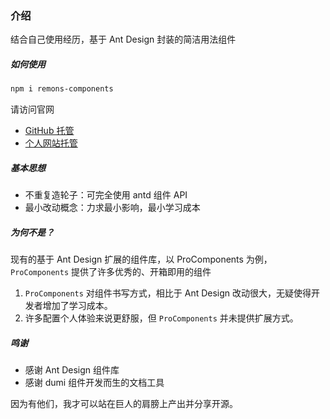 ### 介绍

结合自己使用经历，基于 Ant Design 封装的简洁用法组件

##### 如何使用

```bash
npm i remons-components
```

请访问官网

- [GitHub 托管](https://liremons.github.io/remons-components/)
- [个人网站托管](http://remons.cn:8001/remons-components/)

##### 基本思想

- 不重复造轮子：可完全使用 antd 组件 API
- 最小改动概念：力求最小影响，最小学习成本

##### 为何不是？

现有的基于 Ant Design 扩展的组件库，以 ProComponents 为例，`ProComponents` 提供了许多优秀的、开箱即用的组件

1. `ProComponents` 对组件书写方式，相比于 Ant Design 改动很大，无疑使得开发者增加了学习成本。
2. 许多配置个人体验来说更舒服，但 `ProComponents` 并未提供扩展方式。

##### 鸣谢

- 感谢 Ant Design 组件库
- 感谢 dumi 组件开发而生的文档工具

因为有他们，我才可以站在巨人的肩膀上产出并分享开源。
